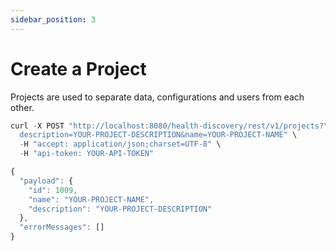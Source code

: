```yaml
---
sidebar_position: 3
---
```


# Create a Project

Projects are used to separate data, configurations and users from each other.

```js title="POST /v1/projects"
curl -X POST "http://localhost:8080/health-discovery/rest/v1/projects?\
  description=YOUR-PROJECT-DESCRIPTION&name=YOUR-PROJECT-NAME" \
  -H "accept: application/json;charset=UTF-8" \
  -H "api-token: YOUR-API-TOKEN"
```

```js title="RESPONSE"
{
  "payload": {
    "id": 1009,
    "name": "YOUR-PROJECT-NAME",
    "description": "YOUR-PROJECT-DESCRIPTION"
  },
  "errorMessages": []
}
```